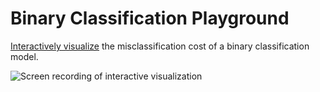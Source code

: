 # Binary Classification Playground
[Interactively visualize](https://chrismbryant.github.io/binary-classification-playground/) the misclassification cost of a binary classification model.

![Screen recording of interactive visualization](img/screen_recording_downsampled.gif)
